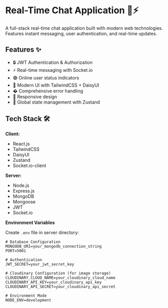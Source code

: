 # Real-Time Chat Application 💬⚡

A full-stack real-time chat application built with modern web technologies. Features instant messaging, user authentication, and real-time updates.

## Features ✨

- 🔒 JWT Authentication & Authorization
- ⚡ Real-time messaging with Socket.io
- 🟢 Online user status indicators
- 🌈 Modern UI with TailwindCSS + DaisyUI
- � Comprehensive error handling
- 📱 Responsive design
- 🔄 Global state management with Zustand

## Tech Stack 🛠️

**Client:**

- React.js
- TailwindCSS
- DaisyUI
- Zustand
- Socket.io-client

**Server:**

- Node.js
- Express.js
- MongoDB
- Mongoose
- JWT
- Socket.io

**Environment Variables**

Create `.env` file in server directory:

```env
# Database Configuration
MONGODB_URI=your_mongodb_connection_string
PORT=5001

# Authentication
JWT_SECRET=your_jwt_secret_key

# Cloudinary Configuration (for image storage)
CLOUDINARY_CLOUD_NAME=your_cloudinary_cloud_name
CLOUDINARY_API_KEY=your_cloudinary_api_key
CLOUDINARY_API_SECRET=your_cloudinary_api_secret

# Environment Mode
NODE_ENV=development
```
